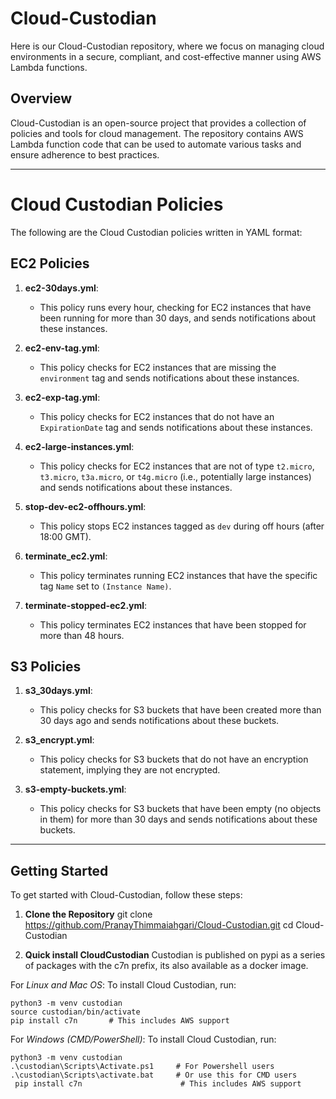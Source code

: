 # Cloud-Custodian #

Here is our Cloud-Custodian repository, where we focus on managing cloud environments in a secure, compliant, and cost-effective manner using AWS Lambda functions.

## Overview
Cloud-Custodian is an open-source project that provides a collection of policies and tools for cloud management. The repository contains AWS Lambda function code that can be used to automate various tasks and ensure adherence to best practices.

---

# Cloud Custodian Policies

The following are the Cloud Custodian policies written in YAML format:

## EC2 Policies

1. **ec2-30days.yml**:
   - This policy runs every hour, checking for EC2 instances that have been running for more than 30 days, and sends notifications about these instances.

2. **ec2-env-tag.yml**:
   - This policy checks for EC2 instances that are missing the `environment` tag and sends notifications about these instances.

3. **ec2-exp-tag.yml**:
   - This policy checks for EC2 instances that do not have an `ExpirationDate` tag and sends notifications about these instances.

4. **ec2-large-instances.yml**:
   - This policy checks for EC2 instances that are not of type `t2.micro`, `t3.micro`, `t3a.micro`, or `t4g.micro` (i.e., potentially large instances) and sends notifications about these instances.

5. **stop-dev-ec2-offhours.yml**:
   - This policy stops EC2 instances tagged as `dev` during off hours (after 18:00 GMT).

6. **terminate_ec2.yml**:
   - This policy terminates running EC2 instances that have the specific tag `Name` set to `(Instance Name)`.

7. **terminate-stopped-ec2.yml**:
   - This policy terminates EC2 instances that have been stopped for more than 48 hours.

## S3 Policies

1. **s3_30days.yml**:
   - This policy checks for S3 buckets that have been created more than 30 days ago and sends notifications about these buckets.

2. **s3_encrypt.yml**:
   - This policy checks for S3 buckets that do not have an encryption statement, implying they are not encrypted.

3. **s3-empty-buckets.yml**:
   - This policy checks for S3 buckets that have been empty (no objects in them) for more than 30 days and sends notifications about these buckets.

---

## Getting Started

To get started with Cloud-Custodian, follow these steps:

1. **Clone the Repository**
    git clone https://github.com/PranayThimmaiahgari/Cloud-Custodian.git cd Cloud-Custodian 

3. **Quick install CloudCustodian**
Custodian is published on pypi as a series of packages with the c7n prefix, its also available as a docker image.

For *Linux and Mac OS*:
 To install Cloud Custodian, run:
```shell
python3 -m venv custodian
source custodian/bin/activate
pip install c7n       # This includes AWS support
```
For *Windows (CMD/PowerShell)*:
 To install Cloud Custodian, run:
```shell
python3 -m venv custodian
.\custodian\Scripts\Activate.ps1     # For Powershell users
.\custodian\Scripts\activate.bat     # Or use this for CMD users
 pip install c7n                      # This includes AWS support
```
